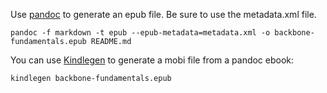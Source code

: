 Use [pandoc](http://johnmacfarlane.net/pandoc/) to generate an epub file. Be sure to use the metadata.xml file. 

```
pandoc -f markdown -t epub --epub-metadata=metadata.xml -o backbone-fundamentals.epub README.md
```

You can use [Kindlegen](http://www.amazon.com/gp/feature.html?ie=UTF8&docId=1000234621) to generate a mobi file from
a pandoc ebook:

```
kindlegen backbone-fundamentals.epub
```
